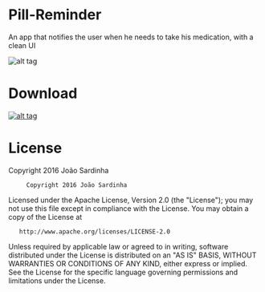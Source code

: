 # Pill-Reminder
An app that notifies the user when he needs to take his medication, with a clean UI

![alt tag](http://i.imgur.com/xd9L8fn.png)

# Download
[![alt tag](http://i.imgur.com/lAnj5Gk.png)](https://play.google.com/store/apps/details?id=com.dailyreminder)

# License

Copyright 2016 João Sardinha

         Copyright 2016 João Sardinha

   Licensed under the Apache License, Version 2.0 (the "License");
   you may not use this file except in compliance with the License.
   You may obtain a copy of the License at

       http://www.apache.org/licenses/LICENSE-2.0

   Unless required by applicable law or agreed to in writing, software
   distributed under the License is distributed on an "AS IS" BASIS,
   WITHOUT WARRANTIES OR CONDITIONS OF ANY KIND, either express or implied.
   See the License for the specific language governing permissions and
   limitations under the License.
